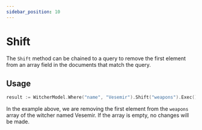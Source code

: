 ```yaml
---
sidebar_position: 10
---
```


# Shift

The `Shift` method can be chained to a query to remove the first element from an array field in the documents that match the query.

## Usage

```go
result := WitcherModel.Where("name", "Vesemir").Shift("weapons").Exec().(*mongo.UpdateResult)
```

In the example above, we are removing the first element from the `weapons` array of the witcher named Vesemir. If the array is empty, no changes will be made.